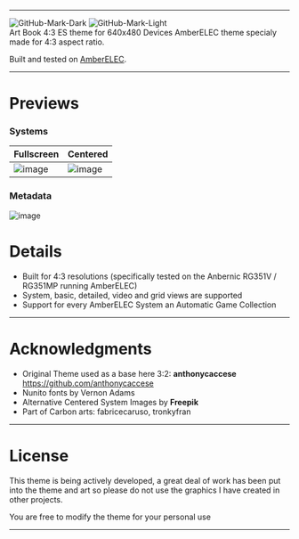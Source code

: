 
---

![GitHub-Mark-Dark](https://camo.githubusercontent.com/9d21b94911995ca5ed907fd1688dae360411a1d792a6f4047962041ca12b0b02/68747470733a2f2f616d626572656c65632e6f72672f696d616765732f7472616e73706172656e745f616d6265725f656c65635f686f72697a2e7376672367682d6461726b2d6d6f64652d6f6e6c79#gh-dark-mode-only)
![GitHub-Mark-Light](https://camo.githubusercontent.com/1ecfd366cc8fc1bf3dab7a1f685280e2f88f0f43946a9ca784a044ef883fe375/68747470733a2f2f616d626572656c65632e6f72672f696d616765732f7472616e73706172656e745f626c61636b5f616d6265725f656c65635f686f72697a2e7376672367682d6c696768742d6d6f64652d6f6e6c79#gh-light-mode-only)
<br />Art Book 4:3 ES theme for 640x480 Devices
AmberELEC theme specialy made for 4:3 aspect ratio.<p>
  
Built and tested on [AmberELEC](https://AmberELEC.org). 

---

# Previews

### Systems
  
| Fullscreen | Centered |
|----|----|
| ![image](https://user-images.githubusercontent.com/77732736/130350546-9ae276e6-cd8e-46e9-9202-a315c5c93485.png) | ![image](https://user-images.githubusercontent.com/77732736/130350573-9c687e34-54d9-4cf0-9170-4d2a0d885fd7.png) |

### Metadata

![image](https://user-images.githubusercontent.com/77732736/130350612-fb8a77a1-36ff-458a-8c5a-deb9c99924ee.png)

# Details

- Built for 4:3 resolutions (specifically tested on the Anbernic RG351V / RG351MP running AmberELEC) 
- System, basic, detailed, video and grid views are supported
- Support for every AmberELEC System an Automatic Game Collection

---

# Acknowledgments
- Original Theme used as a base here 3:2: **anthonycaccese** https://github.com/anthonycaccese
- Nunito fonts by Vernon Adams
- Alternative Centered System Images by **Freepik** 
- Part of Carbon arts: fabricecaruso, tronkyfran 

---

# License
This theme is being actively developed, a great deal of work has been put into the theme and art so please do not use the graphics I have created in other projects.

You are free to modify the theme for your personal use
  
---

